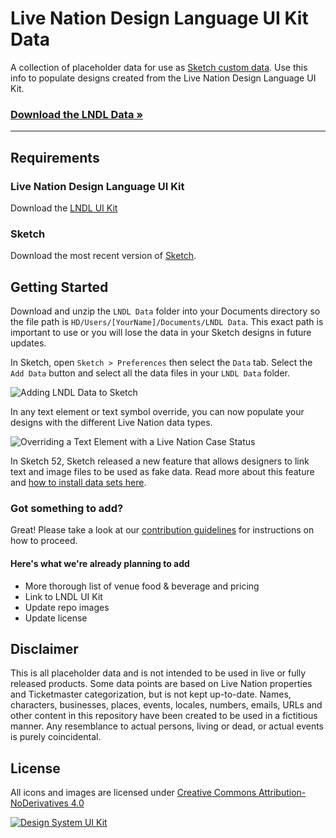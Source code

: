 # Live Nation Design Language UI Kit Data
A collection of placeholder data for use as [Sketch custom data](https://medium.com/sketch-app-sources/using-the-new-data-feature-in-sketch-52-daee8403cabb). Use this info to populate designs created from the Live Nation Design Language UI Kit.

### [Download the LNDL Data »](https://github.com/TeamSidewinder/design-language-ui-kit-data/archive/master.zip)

----

## Requirements
 
### Live Nation Design Language UI Kit
Download the [LNDL UI Kit](https://github.com/TeamSidewinder/design-language-ui-kit/archive/master.zip.)

### Sketch
Download the most recent version of [Sketch](https://www.sketchapp.com).


## Getting Started
Download and unzip the `LNDL Data` folder into your Documents directory so the file path is `HD/Users/[YourName]/Documents/LNDL Data`. This exact path is important to use or you will lose the data in your Sketch designs in future updates. 

In Sketch, open `Sketch > Preferences` then select the `Data` tab. Select the `Add Data` button and select all the data files in your `LNDL Data` folder.

![Adding LNDL Data to Sketch](https://user-images.githubusercontent.com/1750832/46513577-1a3b6e80-c80e-11e8-860d-32d35badca83.png)

In any text element or text symbol override, you can now populate your designs with the different Live Nation data types.

![Overriding a Text Element with a Live Nation Case Status](https://user-images.githubusercontent.com/1750832/46513941-d3e70f00-c80f-11e8-8599-19850ab37518.png)

In Sketch 52, Sketch released a new feature that allows designers to link text and image files to be used as fake data. Read more about this feature and [how to install data sets here](https://medium.com/sketch-app-sources/using-the-new-data-feature-in-sketch-52-daee8403cabb).


### Got something to add?
Great! Please take a look at our [contribution guidelines](https://github.com/TeamSidewinder/design-language-ui-kit-data/blob/master/CONTRIBUTING.md) for instructions on how to proceed.


#### Here's what we're already planning to add
- More thorough list of venue food & beverage and pricing
- Link to LNDL UI Kit
- Update repo images
- Update license

## Disclaimer
This is all placeholder data and is not intended to be used in live or fully released products. Some data points are based on Live Nation properties and Ticketmaster categorization, but is not kept up-to-date. Names, characters, businesses, places, events, locales, numbers, emails, URLs and other content in this repository have been created to be used in a fictitious manner. Any resemblance to actual persons, living or dead, or actual events is purely coincidental.

## License
All icons and images are licensed under [Creative Commons Attribution-NoDerivatives 4.0](https://github.com/TeamSidewinder/licenses/blob/master/LICENSE-icons-images.txt)

[![Design System UI Kit](https://user-images.githubusercontent.com/882331/53369931-38ab1f00-3901-11e9-95f7-3ba05a225edd.png)](https://github.com/TeamSidewinder/design-language-ui-kit/archive/master.zip)
